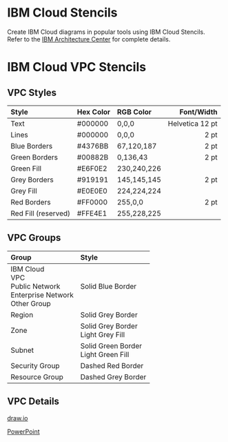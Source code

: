 # IBM Cloud Stencils

Create IBM Cloud diagrams in popular tools using IBM Cloud Stencils.  
Refer to the [IBM Architecture Center](https://www.ibm.com/cloud/garage/architectures/edit) for complete details.

# IBM Cloud VPC Stencils

## VPC Styles

| Style | Hex Color | RGB Color | Font/Width |
| :--- | :--- | :--- | ---: |
| Text | #000000 | 0,0,0 | Helvetica 12 pt |
| Lines | #000000 | 0,0,0 | 2 pt |
| Blue Borders | #4376BB | 67,120,187 | 2 pt |
| Green Borders | #00882B | 0,136,43 | 2 pt |
| Green Fill | #E6F0E2 | 230,240,226 | |
| Grey Borders | #919191 | 145,145,145 | 2 pt |
| Grey Fill | #E0E0E0 | 224,224,224 | |
| Red Borders | #FF0000 | 255,0,0 | 2 pt |
| Red Fill (reserved) | #FFE4E1 | 255,228,225 | |

## VPC Groups

| Group | Style |
| :--- | :--- |
| IBM Cloud<br/>VPC<br/>Public Network<br/>Enterprise Network<br/>Other Group | Solid Blue Border |
| Region | Solid Grey Border |
| Zone | Solid Grey Border<br/>Light Grey Fill |
| Subnet | Solid Green Border<br>Light Green Fill |
| Security Group | Dashed Red Border |
| Resource Group | Dashed Grey Border |

## VPC Details

[draw.io](/drawio/drawio.md)

[PowerPoint](/powerpoint/powerpoint.md)
